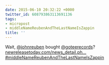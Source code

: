 ```yaml
---
date: 2015-06-10 20:32:22 +0000
twitter_id: 608793863113691136
tags:
- micropost
- middleNameReubenAndTheLastNameIsZappin
title: ''
---
```


Wait, [@johnreuben](https://twitter.com/johnreuben) bought [@goteerecords](https://twitter.com/goteerecords)? [newreleasetoday.com/news_detail.ph…](http://www.newreleasetoday.com/news_detail.php?newsid=815) [#middleNameReubenAndTheLastNameIsZappin](https://twitter.com/hashtag/middleNameReubenAndTheLastNameIsZappin)
